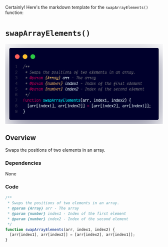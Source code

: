 Certainly! Here's the markdown template for the `swapArrayElements()` function:

# `swapArrayElements()`

![A screenshot of the titular code snippet](../snapshots/swapArrayElements.png)

## Overview

Swaps the positions of two elements in an array.

### Dependencies

None

### Code

```js
/**
 * Swaps the positions of two elements in an array.
 * @param {Array} arr - The array
 * @param {number} index1 - Index of the first element
 * @param {number} index2 - Index of the second element
 */
function swapArrayElements(arr, index1, index2) {
  [arr[index1], arr[index2]] = [arr[index2], arr[index1]];
}
```
